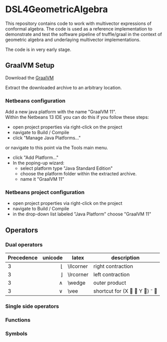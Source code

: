 # DSL4GeometricAlgebra

This repository contains code to work with multivector expressions of conformal algebra. The code is used as a reference implementation to demonstrate and test the software pipeline of truffle/graal in the context of geometric algebra and underlaying multivector implementations.

The code is in very early stage.

## GraalVM Setup
Download the [GraalVM](https://github.com/graalvm/graalvm-ce-builds/releases/download/vm-22.0.0.2/graalvm-ce-java11-linux-amd64-22.0.0.2.tar.gz)

Extract the downloaded archive to an arbitrary location.

### Netbeans configuration
Add a new java platform with the name "GraalVM 11". \
Within the Netbeans 13 IDE you can do this if you follow these steps:
- open project properties via right-click on the project
- navigate to Build / Compile
- click "Manage Java Platforms..."

or navigate to this point via the Tools main menu.

- click "Add Platform..."
- In the poping-up wizard:
  - select platform type "Java Standard Edition"
  - choose the platform folder within the extracted archive.
  - name it "GraalVM 11"

### Netbeans project configuration
- open project properties via right-click on the project
- navigate to Build / Compile
- in the drop-down list labeled "Java Platform" choose "GraalVM 11"

## Operators

### Dual operators
| Precedence | unicode | latex | description |
| ---------- | ------:| ----- | ----------- |
| 3 | &#8970; | \llcorner | right contraction |
| 3 | &#8971; | \lrcorner | left contraction |
| 3 | &#8743; | \wedge | outer product |
| 3 | &#8744; | \vee | shortcut for (X &#8416; &#8743; Y &#8416;) &#8315; &#8416; |

### Single side operators

### Functions

### Symbols

